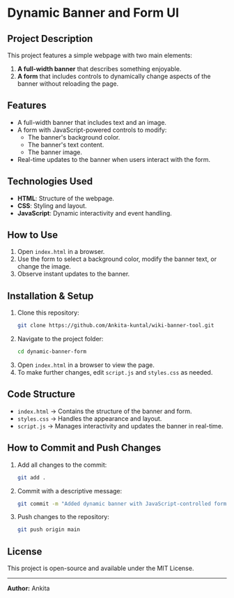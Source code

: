 # Dynamic Banner and Form UI

## Project Description
This project features a simple webpage with two main elements:
1. **A full-width banner** that describes something enjoyable.
2. **A form** that includes controls to dynamically change aspects of the banner without reloading the page.

## Features
- A full-width banner that includes text and an image.
- A form with JavaScript-powered controls to modify:
  - The banner's background color.
  - The banner's text content.
  - The banner image.
- Real-time updates to the banner when users interact with the form.

## Technologies Used
- **HTML**: Structure of the webpage.
- **CSS**: Styling and layout.
- **JavaScript**: Dynamic interactivity and event handling.

## How to Use
1. Open `index.html` in a browser.
2. Use the form to select a background color, modify the banner text, or change the image.
3. Observe instant updates to the banner.

## Installation & Setup
1. Clone this repository:
   ```sh
   git clone https://github.com/Ankita-kuntal/wiki-banner-tool.git
   ```
2. Navigate to the project folder:
   ```sh
   cd dynamic-banner-form
   ```
3. Open `index.html` in a browser to view the page.
4. To make further changes, edit `script.js` and `styles.css` as needed.

## Code Structure
- `index.html` → Contains the structure of the banner and form.
- `styles.css` → Handles the appearance and layout.
- `script.js` → Manages interactivity and updates the banner in real-time.

## How to Commit and Push Changes
1. Add all changes to the commit:
   ```sh
   git add .
   ```
2. Commit with a descriptive message:
   ```sh
   git commit -m "Added dynamic banner with JavaScript-controlled form"
   ```
3. Push changes to the repository:
   ```sh
   git push origin main
   ```
   
## License
This project is open-source and available under the MIT License.

---
**Author:** Ankita
